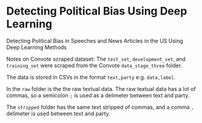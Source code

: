 # Detecting Political Bias Using Deep Learning
Detecting Political Bias in Speeches and News Articles in the US Using Deep Learning Methods 

Notes on Convote scraped dataset:
The ```test_set```, ```development_set```, and ```training_set``` were scraped from the Convote ```data_stage_three``` folder.

The data is stored in CSVs in the format ```text,party``` e.g. ```data,label```.

In the ```raw``` folder is the the raw textual data. 
The raw textual data has a lot of commas, so a semicolon ```;``` is used as a delimeter between text and party.

The ```stripped``` folder has the same text stripped of commas, and a comma ```,``` delimeter is used between text and party.